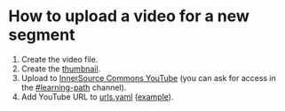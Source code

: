 # How to upload a video for a new segment

1.  Create the video file.
2.  Create the [thumbnail].
3.  Upload to [InnerSource Commons YouTube] (you can ask for access in the [#learning-path] channel).
4.  Add YouTube URL to [urls.yaml] ([example](https://github.com/InnerSourceCommons/InnerSourceLearningPath/pull/563)).

[thumbnail]: https://github.com/InnerSourceCommons/InnerSourceLearningPath/blob/main/assets/thumbnails/thumbnail_rationale.asciidoc
[InnerSource Commons YouTube]: https://www.youtube.com/@InnerSourceCommons/videos
[urls.yaml]: https://github.com/InnerSourceCommons/InnerSourceLearningPath/blob/main/config/urls.yaml
[#learning-path]: https://app.slack.com/client/T04PXKRM0/CARTU4XV2
